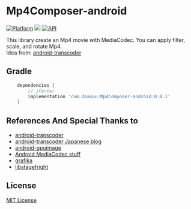 # Mp4Composer-android
[![Platform](https://img.shields.io/badge/platform-android-green.svg)](http://developer.android.com/index.html)
<img src="https://img.shields.io/badge/license-MIT-green.svg?style=flat">
[![API](https://img.shields.io/badge/API-19%2B-blue.svg?style=flat)](https://android-arsenal.com/api?level=19)

This library create an Mp4 movie with MediaCodec. You can apply filter, scale, and rotate Mp4.<br>
Idea from: [android-transcoder](https://github.com/ypresto/android-transcoder)

## Gradle
```groovy
    dependencies {
        // jCenter
        implementation 'com.daasuu:Mp4Composer-android:0.0.1'
    }
```



## References And Special Thanks to
* [android-transcoder](https://github.com/ypresto/android-transcoder)
* [android-transcoder Japanese blog](http://qiita.com/yuya_presto/items/d48e29c89109b746d000)
* [android-gpuimage](https://github.com/CyberAgent/android-gpuimage)
* [Android MediaCodec stuff](http://bigflake.com/mediacodec/)
* [grafika](https://github.com/google/grafika)
* [libstagefright](https://android.googlesource.com/platform/frameworks/av/+/lollipop-release/media/libstagefright)

## License

[MIT License](https://github.com/MasayukiSuda/Mp4Composer-android/blob/master/LICENSE)

